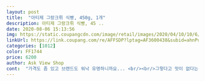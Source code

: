 ```yaml
---
layout: post 
title:  "아티제 그랑크뤼 식빵, 450g, 1개" 
description: 아티제 그랑크뤼 식빵, 45 ..
date: 2020-08-06 15:13:56 
img: https://static.coupangcdn.com/image/retail/images/2020/04/10/10/6/1021219e-9765-4cf4-9b09-eff4fec763e9.jpg 
linkUrl: https://link.coupang.com/re/AFFSDP?lptag=AF3600438&subid=ahnPublicAsk&pageKey=1447945734&itemId=2494444838&vendorItemId=70487642359&traceid=V0-113-8c73d350be0072d6 
categories: [1012] 
color: FF1744 
price: 6200 
author: Ask View Shop 
cont:  "가격도 좀 있고 브랜드도 워낙 유명하니까요... <br/><br/>그렇다고 맛이 없다는건 아닌데 다른것과 비교했을 때 식감이 그렇다는 거고... <br/> 그냥 이 빵 자체로 놓고 봤을 때 나쁘지는 않았습니다.<br/><br/>다만 갠적으로 기대를 좀 많이 했던 것 같아요.<br/><br/>담에 오프라인 아티제 매장가면 다시한번 도전해 보려고용.<br/>.<br/><br/>물론 성분의 차이가 있겠지만... <br/>.<br/> 예상했던 것보단 좀 퍽퍽했어요.<br/><br/>빵을 원래 이리 두껍게 썰어주나요? 하나 두께가 1.<br/>5cm는 될듯<br/>아티제 그랑크뤼식빵!!! 이름이 왜 그랑크뤼 인가 했더니 무려 AOP식빵!!! AOP 이즈니 버터가 들어 있어 은은한 식빵의 향과 아티제 식빵 답게 부드럽고 쫄깃하게 먹어집니다.<br/><br/>아티제 빵이 좀 비싸잖아요... <br/> 그런데 마침 쿠팡에서 할인이 좀 들어가서 이때다 하고 구매했습니다.<br/><br/>아티제는 순위로 따지면 가격은 가장 비쌌지만 맛은 중간 정도 였던 것 같아요.<br/><br/>요즘 집콕이라 아티제를 못가고 있었는데 집에서도 즐기는 식빵이라 너무 좋습니다.<br/><br/>우리집 부티크 호텔 조식으로 바뀌는 순간!!!<br/>쿠팡 내에 여러 브랜드의 식빵을 먹어봤는데... <br/><br/>한창 아침식사로 식빵(토스트)을 많이 먹을 때 아티제 식빵이 궁금해서 사봤어요.<br/><br/>" 
---
```

